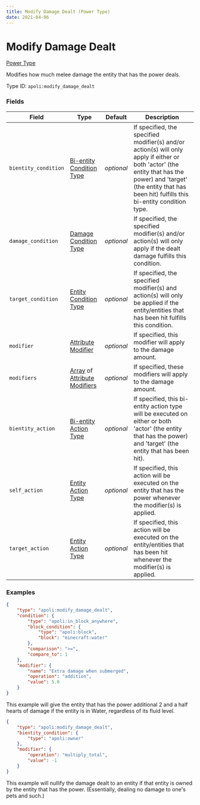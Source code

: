 ```yaml
---
title: Modify Damage Dealt (Power Type)
date: 2021-04-06
---
```


# Modify Damage Dealt

[Power Type](../power_types.md)

Modifies how much melee damage the entity that has the power deals.

Type ID: `apoli:modify_damage_dealt`


### Fields

Field  | Type | Default | Description
-------|------|---------|-------------
`bientity_condition` | [Bi-entity Condition Type](../bientity_condition_types.md) | _optional_ | If specified, the specified modifier(s) and/or action(s) will only apply if either or both 'actor' (the entity that has the power) and 'target' (the entity that has been hit) fulfills this bi-entity condition type.
`damage_condition` | [Damage Condition Type](../damage_condition_types.md) | _optional_ | If specified, the specified modifier(s) and/or action(s) will only apply if the dealt damage fulfills this condition.
`target_condition` | [Entity Condition Type](../entity_condition_types.md) | _optional_ | If specified, the specified modifier(s) and action(s) will only be applied if the entity/entities that has been hit fulfills this condition.
`modifier` | [Attribute Modifier](../data_types/attribute_modifier.md) | _optional_ | If specified, this modifier will apply to the damage amount.
`modifiers` | [Array](../data_types/array.md) of [Attribute Modifiers](../data_types/attribute_modifier.md) | _optional_ | If specified, these modifiers will apply to the damage amount.
`bientity_action` | [Bi-entity Action Type](../bientity_action_types.md) | _optional_ | If specified, this bi-entity action type will be executed on either or both 'actor' (the entity that has the power) and 'target' (the entity that has been hit).
`self_action` | [Entity Action Type](../entity_action_types.md) | _optional_ | If specified, this action will be executed on the entity that has the power whenever the modifier(s) is applied.
`target_action` | [Entity Action Type](../entity_action_types.md) | _optional_ | If specified, this action will be executed on the entity/entities that has been hit whenever the modifier(s) is applied.



### Examples

```json
{
    "type": "apoli:modify_damage_dealt",
    "condition": {
        "type": "apoli:in_block_anywhere",
        "block_condition": {
            "type": "apoli:block",
            "block": "minecraft:water"
        },
        "comparison": ">=",
        "compare_to": 1
    },
    "modifier": {
        "name": "Extra damage when submerged",
        "operation": "addition",
        "value": 5.0
    }
}
```

This example will give the entity that has the power additional 2 and a half hearts of damage if the entity is in Water, regardless of its fluid level.
<br>

```json
{
    "type": "apoli:modify_damage_dealt",
    "bientity_condition": {
        "type": "apoli:owner"
    },
    "modifier": {
        "operation": "multiply_total",
        "value": -1
    }
}
```

This example will nullify the damage dealt to an entity if that entity is owned by the entity that has the power. (Essentially, dealing no damage to one's pets and such.)
